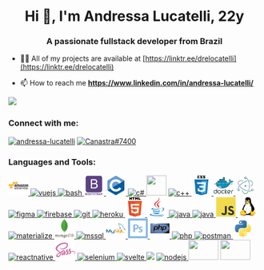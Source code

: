 
<h1 align="center">Hi 👋, I'm Andressa Lucatelli, 22y</h1>
<h3 align="center">A passionate fullstack developer from Brazil</h3>

- 👨‍💻 All of my projects are available at [https://linktr.ee/drelocatelli](https://linktr.ee/drelocatelli)

- 📫 How to reach me **https://www.linkedin.com/in/andressa-lucatelli/**

<a href="https://www.buymeacoffee.com/drelocatelli" title="buy me a coffee"><img src="https://user-images.githubusercontent.com/32282846/126049168-d98c147c-6893-4272-9383-e166d80a8bfa.png"></a>

<h3 align="left">Connect with me:</h3>
<p align="left">
<a href="https://linkedin.com/in/andressa-lucatelli" target="blank"><img align="center" src="https://www.televendasecobranca.com.br/wp-content/uploads/2013/03/As-10-palavras-mais-amadas-pelos-brasileiros-no-linkedin-televendas-cobranca-oficial.jpg" alt="andressa-lucatelli" height="30" width="40" /></a>
<a href="https://discord.gg/Canastra#7400" target="blank"><img align="center" src="https://logosmarcas.net/wp-content/uploads/2020/12/Discord-Logo.png" alt="Canastra#7400" height="30" width="40" /></a>
</p>



<h3 align="left">Languages and Tools:</h3>
<p align="left"> <a href="https://aws.amazon.com" target="_blank"> <img src="https://raw.githubusercontent.com/devicons/devicon/master/icons/amazonwebservices/amazonwebservices-original-wordmark.svg" alt="aws" width="40" height="40"/> </a> 
  <a href="https://vuejs.org" target="_blank"> <img src="https://user-images.githubusercontent.com/32282846/128611136-e5654e63-4e3b-4b4e-80f0-55de82045633.png" alt="vuejs" width="40" height="40"/> </a>
  <a href="https://www.gnu.org/software/bash/" target="_blank"> <img src="https://www.vectorlogo.zone/logos/gnu_bash/gnu_bash-icon.svg" alt="bash" width="40" height="40"/> </a> <a href="https://getbootstrap.com" target="_blank"> <img src="https://raw.githubusercontent.com/devicons/devicon/master/icons/bootstrap/bootstrap-plain-wordmark.svg" alt="bootstrap" width="40" height="40"/> </a> 
<a href="https://www.cprogramming.com/" target="_blank"> <img src="https://raw.githubusercontent.com/devicons/devicon/master/icons/c/c-original.svg" alt="c" width="40" height="40"/> </a> 
  <a href="https://www.cprogramming.com/" target="_blank"> <img src="https://user-images.githubusercontent.com/32282846/121811880-2ec99900-cc3c-11eb-86e8-c008c97031f8.png" alt="c#" width="40" height="40"/> </a> <img src="https://w7.pngwing.com/pngs/278/63/png-transparent-visual-basic-net-c-computer-programming-net-framework-vb-logo-text-trademark-logo-thumbnail.png" width="40" height="40">
  <a href="https://www.cprogramming.com/" target="_blank"> <img src="https://user-images.githubusercontent.com/32282846/121811894-4012a580-cc3c-11eb-971f-f02c55844aa7.png" alt="c++" width="40" height="40"/> </a> 
<a href="https://www.w3schools.com/css/" target="_blank"> <img src="https://raw.githubusercontent.com/devicons/devicon/master/icons/css3/css3-original-wordmark.svg" alt="css3" width="40" height="40"/> </a> <a href="https://www.docker.com/" target="_blank"> <img src="https://raw.githubusercontent.com/devicons/devicon/master/icons/docker/docker-original-wordmark.svg" alt="docker" width="40" height="40"/> </a> <a href="https://www.electronjs.org" target="_blank"> <img src="https://raw.githubusercontent.com/devicons/devicon/master/icons/electron/electron-original.svg" alt="electron" width="40" height="40"/> </a> <a href="https://www.figma.com/" target="_blank"> <img src="https://www.vectorlogo.zone/logos/figma/figma-icon.svg" alt="figma" width="40" height="40"/> </a> <a href="https://firebase.google.com/" target="_blank"> <img src="https://www.vectorlogo.zone/logos/firebase/firebase-icon.svg" alt="firebase" width="40" height="40"/> </a> <a href="https://git-scm.com/" target="_blank"> <img src="https://www.vectorlogo.zone/logos/git-scm/git-scm-icon.svg" alt="git" width="40" height="40"/> </a> <a href="https://heroku.com" target="_blank"> <img src="https://www.vectorlogo.zone/logos/heroku/heroku-icon.svg" alt="heroku" width="40" height="40"/> </a> <a href="https://www.w3.org/html/" target="_blank"> <img src="https://raw.githubusercontent.com/devicons/devicon/master/icons/html5/html5-original-wordmark.svg" alt="html5" width="40" height="40"/> </a> 
  <a href="https://www.java.com" target="_blank"> <img src="https://raw.githubusercontent.com/devicons/devicon/master/icons/java/java-original.svg" alt="java" width="40" height="40"/> </a> 
  <a href="https://www.openjfx.io" target="_blank"> <img src="http://taverna.devall.com.br/uploads/default/original/1X/c80c3b40f56c23824504e7c2a3e0d081f9ff2087.png" alt="java" width="60" height="40"/> </a> 
  <a href="https://docs.oracle.com/javase/tutorial/uiswing/components/index.html" target="_blank"> <img src="https://user-images.githubusercontent.com/32282846/134224445-75792dc4-2e2d-400c-8f13-fad557b0e8f7.png" alt="java" width="60" height="40"/> </a> 
  <a href="https://developer.mozilla.org/en-US/docs/Web/JavaScript" target="_blank"> <img src="https://raw.githubusercontent.com/devicons/devicon/master/icons/javascript/javascript-original.svg" alt="javascript" width="40" height="40"/> </a> <a href="https://www.linux.org/" target="_blank"> <img src="https://raw.githubusercontent.com/devicons/devicon/master/icons/linux/linux-original.svg" alt="linux" width="40" height="40"/> </a> <a href="https://materializecss.com/" target="_blank"> <img src="https://raw.githubusercontent.com/prplx/svg-logos/5585531d45d294869c4eaab4d7cf2e9c167710a9/svg/materialize.svg" alt="materialize" width="40" height="40"/> </a> <a href="https://www.mongodb.com/" target="_blank"> <img src="https://raw.githubusercontent.com/devicons/devicon/master/icons/mongodb/mongodb-original-wordmark.svg" alt="mongodb" width="40" height="40"/> </a> <a href="https://www.microsoft.com/en-us/sql-server" target="_blank"> <img src="https://cdn.worldvectorlogo.com/logos/microsoft-sql-server.svg" alt="mssql" width="40" height="40"/> </a> <a href="https://www.mysql.com/" target="_blank"> <img src="https://raw.githubusercontent.com/devicons/devicon/master/icons/mysql/mysql-original-wordmark.svg" alt="mysql" width="40" height="40"/> </a> <a href="https://www.photoshop.com/en" target="_blank"> <img src="https://raw.githubusercontent.com/devicons/devicon/master/icons/photoshop/photoshop-line.svg" alt="photoshop" width="40" height="40"/> </a> 
  <a href="https://www.php.net" target="_blank"> <img src="https://raw.githubusercontent.com/devicons/devicon/master/icons/php/php-original.svg" alt="php" width="40" height="40"/> </a> 
   <a href="https://www.laravel.com" target="_blank"> <img src="https://user-images.githubusercontent.com/32282846/121811957-7b14d900-cc3c-11eb-88ac-e7b2fe56b5af.png" alt="php" width="40" height="40"/> </a> 
  <a href="https://postman.com" target="_blank"> <img src="https://www.vectorlogo.zone/logos/getpostman/getpostman-icon.svg" alt="postman" width="40" height="40"/> </a> <a href="https://www.python.org" target="_blank"> <img src="https://raw.githubusercontent.com/devicons/devicon/master/icons/python/python-original.svg" alt="python" width="40" height="40"/> </a> <a href="https://reactnative.dev/" target="_blank"> <img src="https://reactnative.dev/img/header_logo.svg" alt="reactnative" width="40" height="40"/> </a> <a href="https://sass-lang.com" target="_blank"> <img src="https://raw.githubusercontent.com/devicons/devicon/master/icons/sass/sass-original.svg" alt="sass" width="40" height="40"/> </a> <a href="https://www.selenium.dev" target="_blank"> <img src="https://raw.githubusercontent.com/detain/svg-logos/780f25886640cef088af994181646db2f6b1a3f8/svg/selenium-logo.svg" alt="selenium" width="40" height="40"/> </a> <a href="https://svelte.dev" target="_blank"> <img src="https://upload.wikimedia.org/wikipedia/commons/1/1b/Svelte_Logo.svg" alt="svelte" width="40" height="40"/> </a> <a href="android.com/what-is-android/"><img src="https://www.vectorlogo.zone/logos/android/android-ar21.svg" /></a>
<a href="https://nodejs.org/" target="_blank"> <img src="https://user-images.githubusercontent.com/32282846/121811758-b7940500-cc3b-11eb-8952-df121037c4e3.png" alt="nodejs" width="60" height="40"/> </a>
  <a href="https://www.zabbix.com/" title="zabbix"><img src="https://assets.zabbix.com/img/logo/zabbix_logo_500x131.png" width="60px" height="40px"></a>
<a href="https://br.wordpress.org/about/logos/" title="wordpress"><img src="https://upload.wikimedia.org/wikipedia/commons/thumb/9/98/WordPress_blue_logo.svg/1024px-WordPress_blue_logo.svg.png" width="60px" height="40px"></a>
</p>

